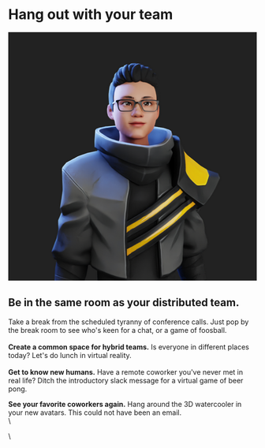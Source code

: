 # Hang out with your team

![Ain't no party like an office party.](<../.gitbook/assets/image (2).png>)

## Be in the same room as your distributed team.

Take a break from the scheduled tyranny of conference calls. Just pop by the break room to see who's keen for a chat, or a game of foosball.\
\
**Create a common space for hybrid teams.** Is everyone in different places today? Let's do lunch in virtual reality.\
\
**Get to know new humans.** Have a remote coworker you've never met in real life? Ditch the introductory slack message for a virtual game of beer pong.&#x20;

**See your favorite coworkers again.** Hang around the 3D watercooler in your new avatars. This could not have been an email.\
\


\




